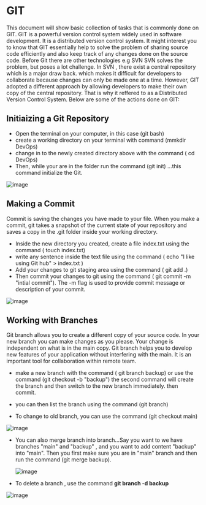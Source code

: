 # GIT 

This document will show basic collection of tasks that is commonly done on GIT. 
GIT is a powerful version control system widely used in software development. It is a distributed version control system. 
It might interest you to know that GIT essentially help to solve the problem of sharing source code efficiently and also keep track of any changes done on the 
source code.
Before Git there are other technologies  e.g SVN
SVN solves the problem, but poses a lot challenge. In SVN , there exist a central repository which is a major draw back. which makes it difficult for developers to collaborate because changes can only be made one at a time.
However, GIT adopted a different approach by allowing developers to make their own copy of the central repository. That is why it reffered to as a Distributed Version Control System.
Below are some of the actions done on GIT:

## Initiaizing a Git Repository
- Open the terminal on your computer, in this case (git bash)
- create a working directory on your terminal with command  (mmkdir DevOps)
- change in to the newly created directory above with the command ( cd DevOps)
- Then, while your are in the folder run the command (git init) ...this command initialize the Git.

![image](https://github.com/Gabrielafolabi/DEVOPS-PROJECT/assets/35296784/71330bea-a710-4e77-89fd-fec07a66086b)


## Making a Commit
Commit is saving the changes you have made to your file. When you make a commit, git takes a snapshot of the current state of your repository and saves a copy in the .git folder inside your working directory.

- Inside the new directory you created, create a file index.txt using the command ( touch index.txt)
- write any sentence inside the text file using the command ( echo "I like using Git hub" > index.txt )
- Add your changes to git staging area using the  command ( git add .)
- Then commit your changes to git using the command ( git commit -m "intial commit"). The -m flag is used to provide commit message or description of your commit.

 ![image](https://github.com/Gabrielafolabi/DEVOPS-PROJECT/assets/35296784/e3690c5f-e3bb-403e-b0c2-efbb7a52bdfb)

## Working with Branches
Git branch allows you to create a different copy of your source code. In your new branch you can make changes as you please. Your change is independent on what is in the main copy.
Git branch helps you  to develop new features of your application without interfering with the main. It is an important tool for collaboration within remote team. 

- make a new  branch with the command ( git branch  backup) or use the command (git checkout -b "backup")
  the second command will create the branch and then switch to the new branch immediately. then commit.
  

- you can then list the branch using the command (git branch)
- To change to old branch, you can use the command (git checkout main)
  


![image](https://github.com/Gabrielafolabi/DEVOPS-PROJECT/assets/35296784/ed94c402-c916-4c79-a719-9d18d88c15f2)




  
- You can also merge branch into branch...Say you want to we have branches "main" and "backup" , and you want to add content "backup" into  "main".
  Then you first make sure you are in "main" branch and then run the command (git merge backup).

  ![image](https://github.com/Gabrielafolabi/DEVOPS-PROJECT/assets/35296784/41108ba8-9eb5-43af-9459-72082236079f)











- To delete  a branch , use the command **git branch -d backup**

![image](https://github.com/Gabrielafolabi/DEVOPS-PROJECT/assets/35296784/30c8dc86-a1bb-407a-b05d-94b7f776eb4b)

  






  
